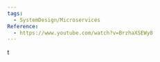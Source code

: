 ```yaml
---
tags:
  - SystemDesign/Microservices
Reference:
  - https://www.youtube.com/watch?v=BrzhaXSEWy8
---
```

t
